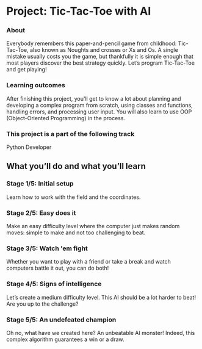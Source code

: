 # Project: Tic-Tac-Toe with AI
### About
Everybody remembers this paper-and-pencil game from childhood: Tic-Tac-Toe, also known as Noughts and crosses or Xs and Os. A single mistake usually costs you the game, but thankfully it is simple enough that most players discover the best strategy quickly. Let’s program Tic-Tac-Toe and get playing!
### Learning outcomes
After finishing this project, you'll get to know a lot about planning and developing a complex program from scratch, using classes and functions, handling errors, and processing user input. You will also learn to use OOP (Object-Oriented Programming) in the process.
### This project is a part of the following track
Python Developer
## What you’ll do and what you’ll learn
### Stage 1/5: Initial setup
Learn how to work with the field and the coordinates.
### Stage 2/5: Easy does it
Make an easy difficulty level where the computer just makes random moves: simple to make and not too challenging to beat.
### Stage 3/5: Watch 'em fight
Whether you want to play with a friend or take a break and watch computers battle it out, you can do both!
### Stage 4/5: Signs of intelligence
Let’s create a medium difficulty level. This AI should be a lot harder to beat! Are you up to the challenge?
### Stage 5/5: An undefeated champion
Oh no, what have we created here? An unbeatable AI monster! Indeed, this complex algorithm guarantees a win or a draw.
